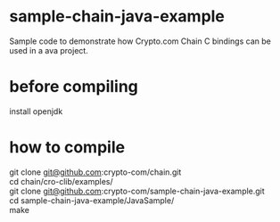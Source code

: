 # sample-chain-java-example
Sample code to demonstrate how Crypto.com Chain C bindings can be used in a  ava project.  

# before compiling
install openjdk  

# how to compile
git clone git@github.com:crypto-com/chain.git  
cd chain/cro-clib/examples/  
git clone git@github.com:crypto-com/sample-chain-java-example.git  
cd sample-chain-java-example/JavaSample/  
make   
